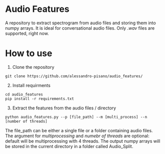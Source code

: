 # Audio Features
A repository to extract spectrogram from audio files and storing them into numpy arrays. It is ideal for conversational audio files. Only _.wav_ files are supported, right now.


# How to use

1. Clone the repository
```
git clone https://github.com/alessandro-pisano/audio_features/
```
2. Install requirments
```
cd audio_features
pip install -r requirements.txt
```
3. Extract the features from the audio files / directory
```
python audio_features.py --p [file_path] --m [multi_process] --n [number of threads] 
```
The file_path can be either a single file or a folder containing audio files. The argument for _multiprocessing_ and _numebr of threads_ are optional: default will be multiprocessing with 4 threads. The output numpy arrays will be stored in the current directory in a folder called Audio_Split.
